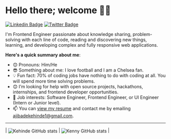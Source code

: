# Hello there; welcome 👋🏾

[![Linkedin Badge](https://img.shields.io/badge/-kehindeajibade-blue?style=for-the-badge&logo=Linkedin&logoColor=white&link=https://www.linkedin.com/in/kehinde-ajibade/)](https://www.linkedin.com/in/kehinde-ajibade/) [![Twitter Badge](https://img.shields.io/badge/-@Kehinde_Ajibade-1ca0f1?style=for-the-badge&logo=twitter&logoColor=white&link=https://twitter.com/Kennyractural?t=He4orV9nfxTLyo7ZjbKwhQ&s=09)](https://twitter.com/Kennyractural?t=He4orV9nfxTLyo7ZjbKwhQ&s=09)


I'm Frontend Engineer passionate about knowledge sharing, problem-solving with each line of code, reading and discovering new things, learning, and developing complex and fully responsive web applications.

**Here's a quick summary about me**:

- 😊 Pronouns: Him/He
- 😎 Something about me: I love football and I am a Chelsea fan.
- 💡 Fun fact: 70% of coding jobs have nothing to do with coding at all. You will spend more time solving problems.
- 😊 I’m looking for help with open source projects, hackathons, internships, and frontend developer opportunities.
- 💼 Job interests: Software Engineer, Frontend Engineer, or UI Engineer (Intern or Junior level).
- 📫 You can [view my resume](https://docs.google.com/document/d/1Y9F9Iai7DokAnQD5lKgYpUqlGNWxlaGe/edit?usp=sharing&ouid=118221678728797764707&rtpof=true&sd=true) and contact me by emailing ajibadekehinde1@gmail.com.

---

| <img align="center" src="https://github-readme-stats.vercel.app/api?username=Kennydageek&show_icons=true&theme=radical&include_all_commits=true&hide_border=false" alt="Kehinde GitHub stats" /> | <img align="center" src="https://github-readme-stats.vercel.app/api/top-langs/?username=kennydageek&langs_count=8&layout=compact&hide_border=true" alt="Kenny GitHub stats" /> |
